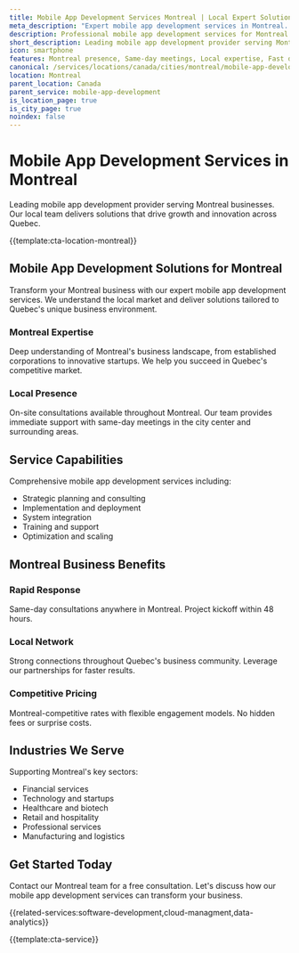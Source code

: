 ```yaml
---
title: Mobile App Development Services Montreal | Local Expert Solutions
meta_description: "Expert mobile app development services in Montreal. Local team, same-day consultations, proven results. Transform your business today."
description: Professional mobile app development services for Montreal businesses
short_description: Leading mobile app development provider serving Montreal and Quebec.
icon: smartphone
features: Montreal presence, Same-day meetings, Local expertise, Fast deployment, Competitive rates, Proven track record
canonical: /services/locations/canada/cities/montreal/mobile-app-development-montreal.html
location: Montreal
parent_location: Canada
parent_service: mobile-app-development
is_location_page: true
is_city_page: true
noindex: false
---
```


# Mobile App Development Services in Montreal

Leading mobile app development provider serving Montreal businesses. Our local team delivers solutions that drive growth and innovation across Quebec.

{{template:cta-location-montreal}}

## Mobile App Development Solutions for Montreal

Transform your Montreal business with our expert mobile app development services. We understand the local market and deliver solutions tailored to Quebec's unique business environment.

### Montreal Expertise

Deep understanding of Montreal's business landscape, from established corporations to innovative startups. We help you succeed in Quebec's competitive market.

### Local Presence

On-site consultations available throughout Montreal. Our team provides immediate support with same-day meetings in the city center and surrounding areas.

## Service Capabilities

Comprehensive mobile app development services including:
- Strategic planning and consulting
- Implementation and deployment
- System integration
- Training and support
- Optimization and scaling

## Montreal Business Benefits

### Rapid Response
Same-day consultations anywhere in Montreal. Project kickoff within 48 hours.

### Local Network
Strong connections throughout Quebec's business community. Leverage our partnerships for faster results.

### Competitive Pricing
Montreal-competitive rates with flexible engagement models. No hidden fees or surprise costs.

## Industries We Serve

Supporting Montreal's key sectors:
- Financial services
- Technology and startups
- Healthcare and biotech
- Retail and hospitality
- Professional services
- Manufacturing and logistics

## Get Started Today

Contact our Montreal team for a free consultation. Let's discuss how our mobile app development services can transform your business.

{{related-services:software-development,cloud-managment,data-analytics}}

{{template:cta-service}}
